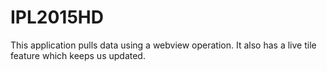 # IPL2015HD
This application pulls data using a webview operation. 
It also has a live tile feature which keeps us updated.
